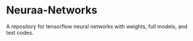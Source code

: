 # Neuraa-Networks
A repository for tensorflow neural networks with weights, full models, and test codes.
